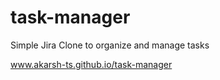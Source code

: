 # task-manager

Simple Jira Clone to organize and manage tasks

www.akarsh-ts.github.io/task-manager
